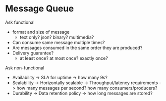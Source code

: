 # Message Queue

Ask functional
- format and size of message
  - text only? json? binary? multimedia?
- Can consume same message multiple times?
- Are messages consumed in the same order they are produced?
- Delivery guarantee?
  - at least once? at most once? exactly once?

Ask non-functional
- Availability -> SLA for uptime -> how many 9s?
- Scalability -> Horizontally scalable -> Throughput/latency requirements -> how many messages per second? how many consumers/producers?
- Durability -> Data retention policy -> how long messages are stored?

